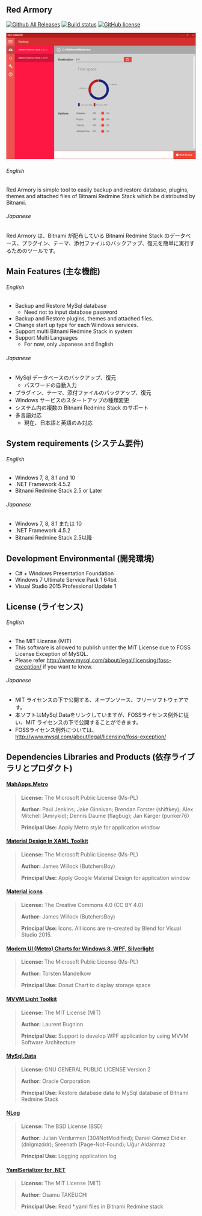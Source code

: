 Red Armory
--
[![Github All Releases](https://img.shields.io/github/downloads/takuya-takeuchi/RedArmory/total.svg)]()
[![Build status](https://ci.appveyor.com/api/projects/status/d340i8loqua7s20u?svg=true)](https://ci.appveyor.com/project/takuya-takeuchi/redarmory)
[![GitHub license](https://img.shields.io/github/license/mashape/apistatus.svg)]()

![Main Window of application](/web/images/main.png "Main Window of application")

###### English 
Red Armory is simple tool to easily backup and restore database, plugins, themes and attached files of Bitnami Redmine Stack which be distributed by Bitnami.

###### Japanese 
Red Armory は、Bitnami が配布している Bitnami Redmine Stack のデータベース、プラグイン、テーマ、添付ファイルのバックアップ、復元を簡単に実行するためのツールです。

## Main Features (主な機能)

###### English 
* Backup and Restore MySql database
  * Need not to input database password
* Backup and Restore plugins, themes and attached files.
* Change start up type for each Windows services.
* Support multi Bitnami Redmine Stack in system
* Support Multi Languages
  * For now, only Japanese and English  


###### Japanese 
* MySql データベースのバックアップ、復元
  * パスワードの自動入力
* プラグイン、テーマ、添付ファイルのバックアップ、復元
* Windows サービスのスタートアップの種類変更
* システム内の複数の Bitnami Redmine Stack のサポート
* 多言語対応
  * 現在、日本語と英語のみ対応

## System requirements (システム要件)

###### English 
* Windows 7, 8, 8.1 and 10
* .NET Framework 4.5.2
* Bitnami Redmine Stack 2.5 or Later


###### Japanese 
* Windows 7, 8, 8.1 または 10
* .NET Framework 4.5.2
* Bitnami Redmine Stack 2.5以降


## Development Environmental (開発環境)

* C# + Windows Presentation Foundation
* Windows 7 Ultimate Service Pack 1 64bit
* Visual Studio 2015 Professional Update 1


## License (ライセンス)

###### English 
* The MIT License (MIT)
* This software is allowed to publish under the MIT License due to FOSS License Exception of MySQL.
* Please refer http://www.mysql.com/about/legal/licensing/foss-exception/ if you want to know.


###### Japanese 
* MIT ライセンスの下で公開する、オープンソース、フリーソフトウェアです。
* 本ソフトはMySql.Dataをリンクしていますが、FOSSライセンス例外に従い、MIT ライセンスの下で公開することができます。
* FOSSライセンス例外については、http://www.mysql.com/about/legal/licensing/foss-exception/


## Dependencies Libraries and Products (依存ライブラリとプロダクト)

#### [MahApps.Metro](http://mahapps.com/)

> **License:** The Microsoft Public License (Ms-PL)
> 
> **Author:** Paul Jenkins; Jake Ginnivan; Brendan Forster (shiftkey); Alex Mitchell (Amrykid); Dennis Daume (flagbug); Jan Karger (punker76)
> 
> **Principal Use:** Apply Metro style for application window

#### [Material Design In XAML Toolkit](http://materialdesigninxaml.net/)

> **License:** The Microsoft Public License (Ms-PL)
> 
> **Author:** James Willock (ButchersBoy)
> 
> **Principal Use:** Apply Google Material Design for application window

#### [Material icons](https://www.google.com/design/icons/)

> **License:** The Creative Commons 4.0 (CC BY 4.0)
> 
> **Author:** James Willock (ButchersBoy)
> 
> **Principal Use:** Icons. All icons are re-created by Blend for Visual Studio 2015.

#### [Modern UI (Metro) Charts for Windows 8, WPF, Silverlight](https://modernuicharts.codeplex.com/)

> **License:** The Microsoft Public License (Ms-PL)
> 
> **Author:** Torsten Mandelkow
> 
> **Principal Use:** Donut Chart to display storage space

#### [MVVM Light Toolkit](http://www.mvvmlight.net/)

> **License:** The MIT License (MIT)
> 
> **Author:** Laurent Bugnion
> 
> **Principal Use:** Support to develop WPF application by using MVVM Software Architecture

#### [MySql.Data](http://www.mysql.com/)

> **License:** GNU GENERAL PUBLIC LICENSE Version 2
> 
> **Author:** Oracle Corporation
> 
> **Principal Use:** Restore database data to MySql database of Bitnami Redmine Stack

#### [NLog](http://nlog-project.org/)

> **License:** The BSD License (BSD)
> 
> **Author:** Julian Verdurmen (304NotModified); Daniel Gómez Didier (dnlgmzddr); Sreenath (Page-Not-Found); Uğur Aldanmaz
> 
> **Principal Use:** Logging application log

#### [YamlSerializer for .NET](https://yamlserializer.codeplex.com/)

> **License:** The MIT License (MIT)
> 
> **Author:** Osamu TAKEUCHI
> 
> **Principal Use:** Read *.yaml files in Bitnami Redmine stack
